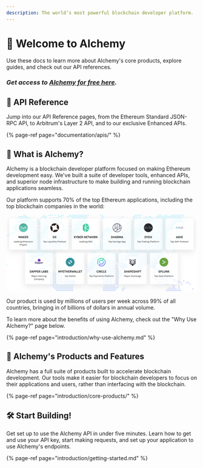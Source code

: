 ```yaml
---
description: The world’s most powerful blockchain developer platform.
---
```


# 👋 Welcome to Alchemy

Use these docs to learn more about Alchemy's core products, explore guides, and check out our API references.

### _Get access to_ [_Alchemy for free here_](https://alchemy.com/?r=e68b2f77-7fc7-4ef7-8e9c-cdfea869b9b5)_._

## 📖 API Reference

Jump into our API Reference pages, from the Ethereum Standard JSON-RPC API, to Arbitrum's Layer 2 API, and to our exclusive Enhanced APIs.

{% page-ref page="documentation/apis/" %}

## 🤷 What is Alchemy?

Alchemy is a blockchain developer platform focused on making Ethereum development easy. We've built a suite of developer tools, enhanced APIs, and superior node infrastructure to make building and running blockchain applications seamless.

Our platform supports 70% of the top Ethereum applications, including the top blockchain companies in the world:

![](.gitbook/assets/screen-shot-2020-07-21-at-1.53.00-pm.png)

Our product is used by millions of users per week across 99% of all countries, bringing in of billions of dollars in annual volume.

To learn more about the benefits of using Alchemy, check out the "Why Use Alchemy?" page below.

{% page-ref page="introduction/why-use-alchemy.md" %}

## 🎁 Alchemy's Products and Features

Alchemy has a full suite of products built to accelerate blockchain development. Our tools make it easier for blockchain developers to focus on their applications and users, rather than interfacing with the blockchain.

{% page-ref page="introduction/core-products/" %}

## 🛠 Start Building!

Get set up to use the Alchemy API in under five minutes. Learn how to get and use your API key, start making requests, and set up your application to use Alchemy's endpoints.

{% page-ref page="introduction/getting-started.md" %}

